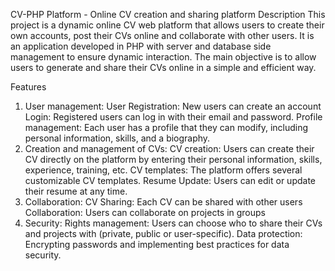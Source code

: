 CV-PHP Platform - Online CV creation and sharing platform
Description
This project is a dynamic online CV web platform that allows users to create their own accounts, post their CVs online and collaborate with other users. It is an application developed in PHP with server and database side management to ensure dynamic interaction. The main objective is to allow users to generate and share their CVs online in a simple and efficient way.

Features
1. User management:
User Registration: New users can create an account 
Login: Registered users can log in with their email and password.
Profile management: Each user has a profile that they can modify, including personal information, skills, and a biography.
2. Creation and management of CVs:
CV creation: Users can create their CV directly on the platform by entering their personal information, skills, experience, training, etc.
CV templates: The platform offers several customizable CV templates.
Resume Update: Users can edit or update their resume at any time.
3. Collaboration:
CV Sharing: Each CV can be shared with other users
Collaboration: Users can collaborate on projects in groups
4. Security:
Rights management: Users can choose who to share their CVs and projects with (private, public or user-specific).
Data protection: Encrypting passwords and implementing best practices for data security.
